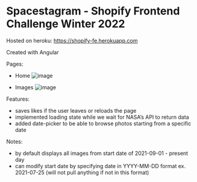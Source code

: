 # Spacestagram - Shopify Frontend Challenge Winter 2022
Hosted on heroku: https://shopify-fe.herokuapp.com

Created with Angular

Pages:
- Home
![image](https://user-images.githubusercontent.com/46652214/133345801-edc30b90-7ec7-4b60-9f23-fb9e2f5294b3.png)

- Images
![image](https://user-images.githubusercontent.com/46652214/133345924-67289702-6855-46bb-9809-d44ca7c50c80.png)

Features:
- saves likes if the user leaves or reloads the page
- implemented loading state while we wait for NASA’s API to return data
- added date-picker to be able to browse photos starting from a specific date

Notes:
- by default displays all images from start date of 2021-09-01 - present day
- can modify start date by specifying date in YYYY-MM-DD format ex. 2021-07-25 (will not pull anything if not in this format)

